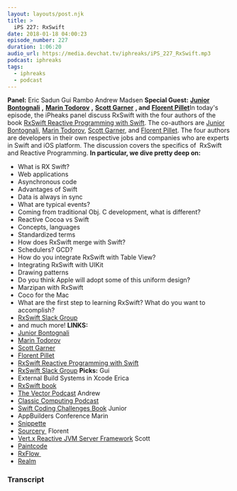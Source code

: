 ```yaml
---
layout: layouts/post.njk
title: >
  iPS 227: RxSwift
date: 2018-01-18 04:00:23
episode_number: 227
duration: 1:06:20
audio_url: https://media.devchat.tv/iphreaks/iPS_227_RxSwift.mp3
podcast: iphreaks
tags:
  - iphreaks
  - podcast
---
```


**Panel:** Eric Sadun Gui Rambo Andrew Madsen **Special Guest:** [**Junior Bontognali**](https://twitter.com/bontoJR) **,** [**Marin Todorov**](https://twitter.com/icanzilb) **,** [**Scott Garner**](https://twitter.com/scotteg) **, and** [**Florent Pillet**](https://twitter.com/fpillet)In today's episode, the iPheaks panel discuss RxSwift with the four authors of the book [RxSwift Reactive Programming with Swift](https://www.raywenderlich.com/158026/introducing-rxswift-reactive-programming-swift). The co-authors are [Junior Bontognali](https://twitter.com/bontoJR), [Marin Todorov](https://twitter.com/icanzilb), [Scott Garner](https://twitter.com/scotteg), and [Florent Pillet](https://twitter.com/fpillet). The four authors are developers in their own respective jobs and companies who&nbsp;are experts in Swift and iOS platform. The discussion covers the specifics of&nbsp; RxSwift and Reactive Programming. **In particular, we dive pretty deep on:**

- What is RX Swift?
- Web applications
- Asynchronous code
- Advantages of Swift
- Data is always in sync
- What are typical events?
- Coming from traditional Obj. C development, what is different?
- Reactive Cocoa vs Swift
- Concepts, languages
- Standardized terms
- How does RxSwift merge with Swift?
- Schedulers? GCD?
- How do you integrate RxSwift with Table View?
- Integrating RxSwift with UIKit
- Drawing patterns
- Do you think Apple will adopt some of this uniform design?
- Marzipan with RxSwift
- Coco for the Mac
- What are the first step to learning RxSwift? What do you want to accomplish?
- [RxSwift Slack Group](https://rxswift-slack.herokuapp.com)
- and much more!
  **LINKS:**
- [Junior Bontognali](https://twitter.com/bontoJR)
- [Marin Todorov](https://twitter.com/icanzilb)
- [Scott Garner](https://twitter.com/scotteg)
- [Florent Pillet](https://twitter.com/fpillet)
- [RxSwift Reactive Programming with Swift](https://www.raywenderlich.com/158026/introducing-rxswift-reactive-programming-swift)
- [RxSwift Slack Group](https://rxswift-slack.herokuapp.com)
  **Picks:** Gui
- External Build Systems in Xcode
  Erica
- [RxSwift book](https://store.raywenderlich.com/products/rxswift)
- [The Vector Podcast](https://overcast.fm/+K8lhSWphE)
  Andrew
- [Classic Computing Podcast](http://www.classiccomputing.com/CCPodcasts/CC_Show/CC_Show.html)
- [Swift Coding Challenges Book](http://snippette.com)
  Junior
- AppBuilders Conference
  Marin
- [Snippette](http://snippette.com)
- [Sourcery&nbsp;](https://github.com/krzysztofzablocki/Sourcery)
  Florent
- [Vert.x Reactive JVM Server Framework](http://vertx.io)
  Scott
- [Paintcode](https://www.paintcodeapp.com)
- [RxFlow&nbsp;](https://github.com/RxSwiftCommunity/RxFlow)
- [Realm](https://realm.io)

### Transcript
